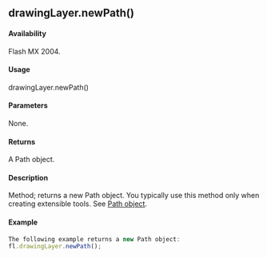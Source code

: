 ## drawingLayer.newPath()

#### Availability

Flash MX 2004.

#### Usage

drawingLayer.newPath()

#### Parameters

None.

#### Returns

A Path object.

#### Description

Method; returns a new Path object. You typically use this method only when creating extensible tools. See [Path object](#!AdobeDocs/developers-animatesdk-docs/master/Path_object/path_summary.md).

#### Example

```javascript
The following example returns a new Path object:
fl.drawingLayer.newPath();

```